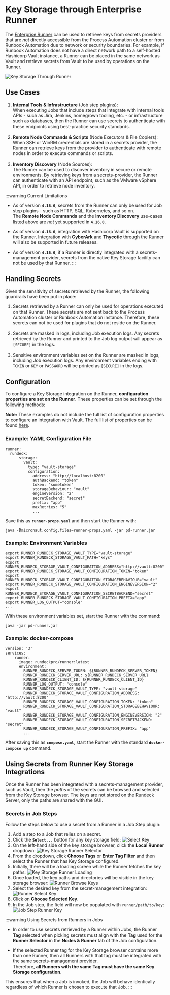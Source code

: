 # Key Storage through Enterprise Runner
The [Enterprise Runner](/administration/runner/runner-intro) can be used to retrieve keys from secrets providers that are _not_ directly accessible from the Process Automation cluster or from Runbook Automation due to network or security boundaries.
For example, if Runbook Automation does not have a direct network path to a self-hosted Hashicorp Vault instance, a Runner can be placed in the same network as Vault and retrieve secrets from Vault to be used by operations on the Runner.

![Key Storage Through Runner](@assets/img/key-storage-runner-browse.png)<br>

## Use Cases
1. **Internal Tools & Infrastructure** (Job step plugins):  
When executing Jobs that include steps that integrate with internal tools APIs - such as Jira, Jenkins, homegrown tooling, etc. - or infrastructure such as databases, then the Runner can use secrets to authenticate with these endpoints using best-practice security standards.<br><br>
1. **Remote Node Commands & Scripts** (Node Executors & File Copiers):  
When SSH or WinRM credentials are stored in a secrets provider, the Runner can retrieve keys from the provider to authenticate with remote nodes in order to execute commands or scripts.<br><br>
1. **Inventory Discovery** (Node Sources):  
The Runner can be used to discover inventory in secure or remote environments. By retrieving keys from a secrets-provider, the Runner can authenticate with an API endpoint, such as the VMware vSphere API, in order to retrieve node inventory.

:::warning Current Limitations
* As of version **`4.16.0`**, secrets from the Runner can only be used for Job step plugins - such as HTTP, SQL, Kubernetes, and so on.<br>
The **Remote Node Commands** and the **Inventory Discovery** use-cases listed above are _not_ yet supported in **`4.16.0`**. 

* As of version **`4.16.0`**, integration with Hashicorp Vault is supported on the Runner.  Integration with **CyberArk** and **Thycotic** through the Runner will also be supported in future releases.

* As of version **`4.16.0`**, if a Runner is directly integrated with a secrets-management provider, secrets from the native Key Storage facility can not be used by that Runner.
:::

## Handling Secrets
Given the sensitivity of secrets retrieved by the Runner, the following guardrails have been put in place:

1. Secrets retrieved by a Runner can only be used for operations executed on that Runner.  These secrets are not sent back to the Process Automation cluster or Runbook Automation instance.  Therefore, these secrets can not be used for plugins that do not reside on the Runner.<br><br>
2. Secrets are masked in logs, including Job execution logs.  Any secrets retrieved by the Runner and printed to the Job log output will appear as `[SECURE]` in the logs.<br><br>
3. Sensitive environment variables set on the Runner are masked in logs, including Job execution logs.  Any environment variables ending with `TOKEN` or `KEY` or `PASSWORD` will be printed as `[SECURE]` in the logs.

## Configuration
To configure a Key Storage integration on the Runner, **configuration properties are set on the Runner**. These properties can be set through the following methods:

**Note:** These examples do not include the full list of configuration properties to configure an integration with Vault.  The full list of properties can be found [here](/manual/key-storage/storage-plugins/vault.html#configuration).

### Example: YAML Configuration File
```
runner:
  rundeck:
      storage:
        vault:
          type: "vault-storage"
          configuration:
            address: "http://localhost:8200"
            authBackend: "token"
            token: "sometoken"
            storageBehaviour: "vault"
            engineVersion: "2"
            secretBackend: "secret"
            prefix: "app"
            maxRetries: "5"
            ...
```
Save this as **`runner-props.yaml`** and then start the Runner with:
```
java -Dmicronaut.config.files=runner-props.yaml -jar pd-runner.jar
```

### Example: Environment Variables
```
export RUNNER_RUNDECK_STORAGE_VAULT_TYPE="vault-storage"
export RUNNER_RUNDECK_STORAGE_VAULT_PATH="keys"
export RUNNER_RUNDECK_STORAGE_VAULT_CONFIGURATION_ADDRESS="http://vault:8200"
export RUNNER_RUNDECK_STORAGE_VAULT_CONFIGURATION_TOKEN="token"
export RUNNER_RUNDECK_STORAGE_VAULT_CONFIGURATION_STORAGEBEHAVIOUR="vault"
export RUNNER_RUNDECK_STORAGE_VAULT_CONFIGURATION_ENGINEVERSION="2"
export RUNNER_RUNDECK_STORAGE_VAULT_CONFIGURATION_SECRETBACKEND="secret"
export RUNNER_RUNDECK_STORAGE_VAULT_CONFIGURATION_PREFIX="app"
export RUNNER_LOG_OUTPUT="console"
...
```
With these environment variables set, start the Runner with the command:
```
java -jar pd-runner.jar
```

### Example: docker-compose
```
version: '3'
services:
    runner:
      image: rundeckpro/runner:latest
      environment:
        RUNNER_RUNDECK_SERVER_TOKEN: ${RUNNER_RUNDECK_SERVER_TOKEN}
        RUNNER_RUNDECK_SERVER_URL: ${RUNNER_RUNDECK_SERVER_URL}
        RUNNER_RUNDECK_CLIENT_ID: ${RUNNER_RUNDECK_CLIENT_ID}
        RUNNER_LOG_OUTPUT: "console"
        RUNNER_RUNDECK_STORAGE_VAULT_TYPE: "vault-storage"
        RUNNER_RUNDECK_STORAGE_VAULT_CONFIGURATION_ADDRESS: "http://vault:8200"
        RUNNER_RUNDECK_STORAGE_VAULT_CONFIGURATION_TOKEN: "token"
        RUNNER_RUNDECK_STORAGE_VAULT_CONFIGURATION_STORAGEBEHAVIOUR: "vault"
        RUNNER_RUNDECK_STORAGE_VAULT_CONFIGURATION_ENGINEVERSION: "2"
        RUNNER_RUNDECK_STORAGE_VAULT_CONFIGURATION_SECRETBACKEND: "secret"
        RUNNER_RUNDECK_STORAGE_VAULT_CONFIGURATION_PREFIX: "app"
        ...
```
After saving this as **`compose.yaml`**, start the Runner with the standard **`docker-compose up`** command.

## Using Secrets from Runner Key Storage Integrations

Once the Runner has been integrated with a secrets-management provider, such as Vault, then the _paths_ of the secrets can be browsed and selected
from the Key Storage browser.  The keys are not stored on the Rundeck Server, only the paths are shared with the GUI.

### Secrets in Job Steps

Follow the steps below to use a secret from a Runner in a Job Step plugin:

1. Add a step to a Job that relies on a secret.
2. Click the **`Select...`** button for any key storage field:
   ![Select Key](@assets/img/http-job-step-select-key.png)
3. On the left-hand side of the key storage browser, click the **Local Runner** dropdown:
    ![Key Storage Runner Selector](@assets/img/key-storage-runner-selector.png)
4. From the dropdown, click **Choose Tags** or **Enter Tag Filter** and then select the Runner that has Key Storage configured.
5. Initially, there will be a loading screen while the Runner fetches the key paths:
    ![Key Storage Runner Loading](@assets/img/key-storage-runner-loading.png)
6. Once loaded, the key paths and directories will be visible in the key storage browser:
    ![Runner Browse Keys](@assets/img/key-storage-runner-browse.png)
7. Select the desired key from the secret-management integration:
   ![Runner Select Key](@assets/img/runner-select-key.png)
8. Click on **Choose Selected Key**.
9. In the Job step, the field will now be populated with `runner/path/to/key`:
    ![Job Step Runner Key](@assets/img/job-step-using-runner-key.png)

:::warning Using Secrets from Runners in Jobs
* In order to use secrets retrieved by a Runner within Jobs, the Runner **Tag** selected when picking secrets must align with the **Tag**
used for the **Runner Selector** in the **Nodes & Runner** tab of the Job configuration.

* If the selected Runner tag for the Key Storage browser contains more than one Runner, then all Runners with that tag must be integrated with the same secrets-management provider.  
Therefore, **all Runners with the same Tag must have the same Key Storage configuration**.

This ensures that when a Job is invoked, the Job will behave identically regardless of which Runner is chosen to execute that Job.
:::